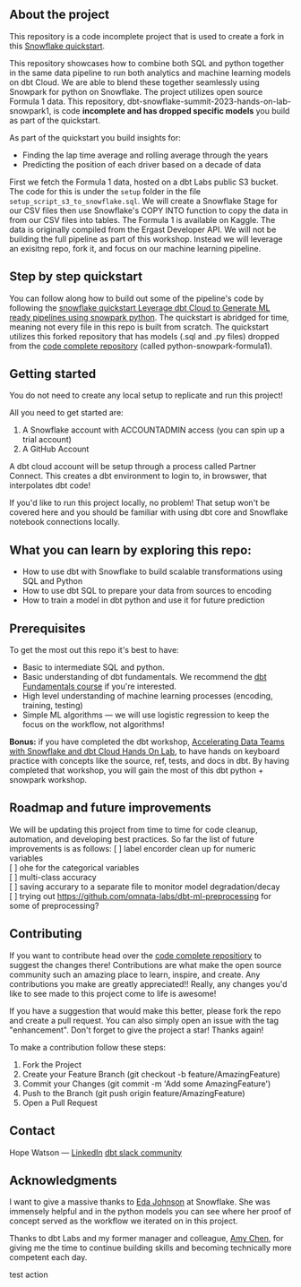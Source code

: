 ## About the project
This repository is a code incomplete project that is used to create a fork in this [Snowflake quickstart](https://quickstarts.snowflake.com/guide/leverage_dbt_cloud_to_generate_ml_ready_pipelines_using_snowpark_python/index.html?index=..%2F..index#0). 

This repository showcases how to combine both SQL and python together in the same data pipeline to run both analytics and machine learning models on dbt Cloud. We are able to blend these together seamlessly using Snowpark for python on Snowflake.
The project utilizes open source Formula 1 data. This repository, dbt-snowflake-summit-2023-hands-on-lab-snowpark1, is code **incomplete and has dropped specific models** you build as part of the quickstart. 

As part of the quickstart you build insights for:
- Finding the lap time average and rolling average through the years
- Predicting the position of each driver based on a decade of data

First we fetch the Formula 1 data, hosted on a dbt Labs public S3 bucket. The code for this is under the `setup` folder in the file `setup_script_s3_to_snowflake.sql`. 
We will create a Snowflake Stage for our CSV files then use Snowflake's COPY INTO function to copy the data in from our CSV files into tables. The Formula 1 is available on Kaggle. The data is originally compiled from the Ergast Developer API. 
We will not be building the full pipeline as part of this workshop. Instead we will leverage an exisitng repo, fork it, and focus on our machine learning pipeline.

## Step by step quickstart
You can follow along how to build out some of the pipeline's code by following the [snowflake quickstart Leverage dbt Cloud to Generate ML ready pipelines using snowpark python](https://quickstarts.snowflake.com/guide/leverage_dbt_cloud_to_generate_ml_ready_pipelines_using_snowpark_python/index.html?index=..%2F..index#0).
The quickstart is abridged for time, meaning not every file in this repo is built from scratch. The quickstart utilizes this forked repository that has models (.sql and .py files) dropped from the [code complete repository](https://github.com/dbt-labs/python-snowpark-formula1) (called python-snowpark-formula1).

## Getting started
You do not need to create any local setup to replicate and run this project! 

All you need to get started are:
1. A Snowflake account with ACCOUNTADMIN access (you can spin up a trial account)
2. A GitHub Account

A dbt cloud account will be setup through a process called Partner Connect. This creates a dbt environment to login to, in browswer, that interpolates dbt code!

If you'd like to run this project locally, no problem! That setup won't be covered here and you should be familiar with using dbt core and Snowflake notebook connections locally. 

## What you can learn by exploring this repo:
- How to use dbt with Snowflake to build scalable transformations using SQL and Python
- How to use dbt SQL to prepare your data from sources to encoding
- How to train a model in dbt python and use it for future prediction

## Prerequisites 
To get the most out this repo it's best to have:
- Basic to intermediate SQL and python.
- Basic understanding of dbt fundamentals. We recommend the [dbt Fundamentals course](https://courses.getdbt.com/courses/fundamentals) if you're interested.
-  High level understanding of machine learning processes (encoding, training, testing)
- Simple ML algorithms — we will use logistic regression to keep the focus on the workflow, not algorithms!

**Bonus:** if you have completed the dbt workshop, [Accelerating Data Teams with Snowflake and dbt Cloud Hands On Lab](https://quickstarts.snowflake.com/guide/accelerating_data_teams_with_snowflake_and_dbt_cloud_hands_on_lab/index.html?index=..%2F..index#0), to have hands on keyboard practice with concepts like the source, ref, tests, and docs in dbt. 
By having completed that workshop, you will gain the most of this dbt python + snowpark workshop.

## Roadmap and future improvements
We will be updating this project from time to time for code cleanup, automation, and developing best practices.
So far the list of future improvements is as follows:
[ ] label encorder clean up for numeric variables <br>
[ ] ohe for the categorical variables <br>
[ ] multi-class accuracy <br>
[ ] saving accurary to a separate file to monitor model degradation/decay <br> 
[ ] trying out https://github.com/omnata-labs/dbt-ml-preprocessing for some of preprocessing?

## Contributing
If you want to contribute head over the [code complete repositiory](https://github.com/dbt-labs/python-snowpark-formula1) to suggest the changes there! 
Contributions are what make the open source community such an amazing place to learn, inspire, and create. Any contributions you make are greatly appreciated!! 
Really, any changes you'd like to see made to this project come to life is awesome!

If you have a suggestion that would make this better, please fork the repo and create a pull request. You can also simply open an issue with the tag "enhancement". Don't forget to give the project a star! Thanks again!

To make a contribution follow these steps:
1. Fork the Project
2. Create your Feature Branch (git checkout -b feature/AmazingFeature)
3. Commit your Changes (git commit -m 'Add some AmazingFeature')
4. Push to the Branch (git push origin feature/AmazingFeature)
5. Open a Pull Request

## Contact
Hope Watson &mdash; [LinkedIn](https://www.linkedin.com/in/hopewatson/)
[dbt slack community](https://www.getdbt.com/community/)

## Acknowledgments

I want to give a massive thanks to [Eda Johnson](https://www.linkedin.com/in/eda-johnson-saa-csa-pmp-0a2783/) at Snowflake. She was immensely helpful and in the python models you can see where her proof of concept served as the workflow we iterated on in this project.

Thanks to dbt Labs and my former manager and colleague, [Amy Chen](https://www.linkedin.com/in/yuanamychen/), for giving me the time to continue building skills and becoming technically more competent each day.

test action
